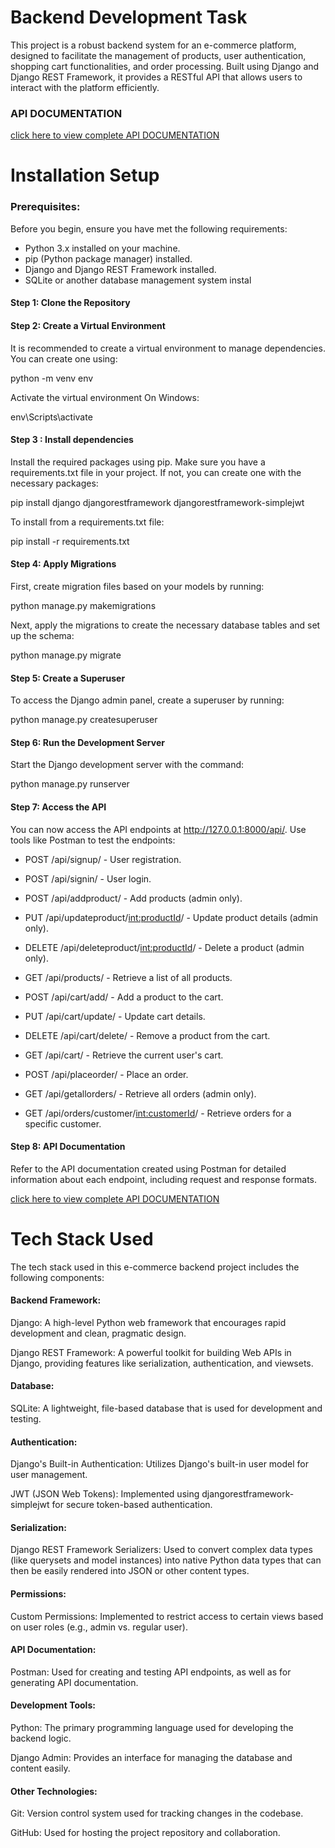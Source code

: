 
# Backend Development Task

This project is a robust backend system for an e-commerce platform, designed to facilitate the management of products, user authentication, shopping cart functionalities, and order processing. Built using Django and Django REST Framework, it provides a RESTful API that allows users to interact with the platform efficiently.

### API DOCUMENTATION

[click here to view complete API DOCUMENTATION ](https://documenter.getpostman.com/view/39599042/2sAY55ZxLm)



# Installation Setup

### Prerequisites:
Before you begin, ensure you have met the following requirements:

- Python 3.x installed on your machine.
- pip (Python package manager) installed.
- Django and Django REST Framework installed.
- SQLite or another database management system instal


#### Step 1: Clone the Repository

#### Step 2: Create a Virtual Environment
It is recommended to create a virtual environment to manage dependencies. You can create one using: 

python -m venv env

Activate the virtual environment On Windows:

env\Scripts\activate

#### Step 3 : Install dependencies
Install the required packages using pip. Make sure you have a requirements.txt file in your project. If not, you can create one with the necessary packages:

pip install django djangorestframework djangorestframework-simplejwt

To install from a requirements.txt file:

pip install -r requirements.txt

#### Step 4: Apply Migrations
First, create migration files based on your models by running:

python manage.py makemigrations

Next, apply the migrations to create the necessary database tables and set up the schema:

python manage.py migrate

#### Step 5: Create a Superuser
To access the Django admin panel, create a superuser by running:

python manage.py createsuperuser

#### Step 6: Run the Development Server
Start the Django development server with the command:

python manage.py runserver

#### Step 7: Access the API
You can now access the API endpoints at http://127.0.0.1:8000/api/. Use tools like Postman to test the endpoints:

- POST /api/signup/ - User registration.

- POST /api/signin/ - User login.

- POST /api/addproduct/ - Add products (admin only).

- PUT /api/updateproduct/<int:productId>/ - Update product details (admin only).

- DELETE /api/deleteproduct/<int:productId>/ - Delete a product (admin only).

- GET /api/products/ - Retrieve a list of all products.

- POST /api/cart/add/ - Add a product to the cart.

- PUT /api/cart/update/ - Update cart details.

- DELETE /api/cart/delete/ - Remove a product from the cart.

- GET /api/cart/ - Retrieve the current user's cart.

- POST /api/placeorder/ - Place an order.

- GET /api/getallorders/ - Retrieve all orders (admin only).

- GET /api/orders/customer/<int:customerId>/ - Retrieve orders for a specific customer.


#### Step 8: API Documentation
Refer to the API documentation created using Postman for detailed information about each endpoint, including request and response formats.

[click here to view complete API DOCUMENTATION ](https://documenter.getpostman.com/view/39599042/2sAY55ZxLm)

# Tech Stack Used

The tech stack used in this e-commerce backend project includes the following components:


#### Backend Framework: 
Django: A high-level Python web framework that encourages rapid development and clean, pragmatic design.

Django REST Framework: A powerful toolkit for building Web APIs in Django, providing features like serialization, authentication, and viewsets.

#### Database:
SQLite: A lightweight, file-based database that is used for development and testing. 

#### Authentication:
Django's Built-in Authentication: Utilizes Django's built-in user model for user management.

JWT (JSON Web Tokens): Implemented using djangorestframework-simplejwt for secure token-based authentication.

#### Serialization:
Django REST Framework Serializers: Used to convert complex data types (like querysets and model instances) into native Python data types that can then be easily rendered into JSON or other content types.

#### Permissions:
Custom Permissions: Implemented to restrict access to certain views based on user roles (e.g., admin vs. regular user).

#### API Documentation:
Postman: Used for creating and testing API endpoints, as well as for generating API documentation.

#### Development Tools:
Python: The primary programming language used for developing the backend logic.

Django Admin: Provides an interface for managing the database and content easily.

#### Other Technologies:

Git: Version control system used for tracking changes in the codebase.

GitHub: Used for hosting the project repository and collaboration.




